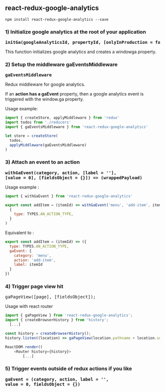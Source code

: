 ## react-redux-google-analytics

```
npm install react-redux-google-analytics --save
```

### 1) Initialize google analytics at the root of your application

<pre>
<b>initGa(googleAnalyticsId, propertyId, [onlyInProduction = false])</b>
</pre>

This function initializes google analytics and creates a windowga property. 

### 2) Setup the middleware gaEventsMiddleware

<pre>
<b>gaEventsMiddleware</b>
</pre>

Redux middleware for google analytics. 

If an **action has a gaEvent** property, then a google analytics event is triggered with the window.ga property.

Usage example: 

```javascript
import { createStore, applyMiddleware } from 'redux'
import todos from './reducers'
import { gaEventsMiddleware } from 'react-redux-google-analytics'

let store = createStore(
  todos,
  applyMiddleware(gaEventsMiddleware)
)
```

### 3) Attach an event to an action

<pre>
<b>withGaEvent(category, action, [label = ''], 
[value = 0], [fieldsObject = {}]) => (wrappedPayload)</b>
</pre>

Usage example : 

```javascript
import { withGaEvent } from 'react-redux-google-analytics'

export const addItem = (itemId) => withGaEvent('menu', 'add-item', itemId)(
  {
    type: TYPES.AN_ACTION_TYPE,
  }
)
```

Equivalent to : 

```javascript
export const addItem = (itemId) => ({
  type: TYPES.AN_ACTION_TYPE,
  gaEvent: {
    category: 'menu',
    action: 'add-item',
    label: itemId
  }
})
```

### 4) Trigger page view hit 

<pre>
gaPageView([page], [fieldsObject]);
</pre>

Usage with react router
```javascript
import { gaPageView } from 'react-redux-google-analytics';
import { createBrowserHistory } from 'history';
  [...]

const history = createBrowserHistory();
history.listen((location) => gaPageView(location.pathname + location.search));

ReactDOM.render((
    <Router history={history}>
        [...]

```

### 5) Trigger events outside of redux actions if you like 

<pre>
<b>gaEvent = (category, action, label = '', 
value = 0, fieldsObject = {})</b>
</pre>
